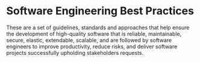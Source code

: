 # Software Engineering Best Practices

These are a set of guidelines, standards and approaches that help ensure the development of high-quality software that is reliable, maintainable, secure, elastic, extendable,  scalable, and are followed by software engineers to improve productivity, reduce risks, and deliver software projects successfully upholding stakeholders requests.
